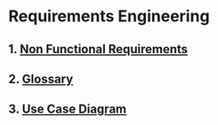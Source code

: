 # Requirements Engineering

## 1. [Non Functional Requirements](non-functional-requirements.md)
## 2. [Glossary](glossary.md)
## 3. [Use Case Diagram]()